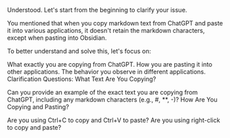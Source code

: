 Understood. Let's start from the beginning to clarify your issue.

You mentioned that when you copy markdown text from ChatGPT and paste it into various applications, it doesn't retain the markdown characters, except when pasting into Obsidian.

To better understand and solve this, let's focus on:

What exactly you are copying from ChatGPT.
How you are pasting it into other applications.
The behavior you observe in different applications.
Clarification Questions:
What Text Are You Copying?

Can you provide an example of the exact text you are copying from ChatGPT, including any markdown characters (e.g., #, **, -)?
How Are You Copying and Pasting?

Are you using Ctrl+C to copy and Ctrl+V to paste?
Are you using right-click to copy and paste?